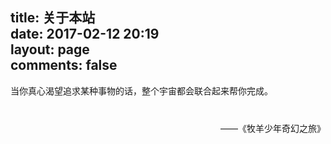 title: 关于本站  
date: 2017-02-12 20:19  
layout: page  
comments: false  
---

当你真心渴望追求某种事物的话，整个宇宙都会联合起来帮你完成。

<p align="right" style="margin-top:40px">——《牧羊少年奇幻之旅》</p>
<br>
<br>
